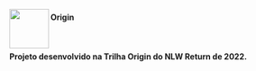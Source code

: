 <img align="left" height="70em" 
     src="https://raw.githubusercontent.com/gist/FE3Ky/19c5a3bd3987922b90354639076feffa/raw/68d28d67b28a57c9aacb073875e13595a8350e39/nlw-logo.svg">
</img>
<h4 align="left" >Origin<h4>
<br></br>
Projeto desenvolvido na Trilha Origin do NLW Return de 2022.

